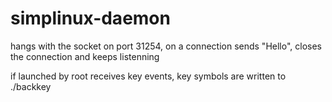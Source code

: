 # simplinux-daemon

hangs with the socket on port 31254, on a connection sends "Hello", closes the connection and keeps listenning

if launched by root receives key events, key symbols are written to ./backkey
